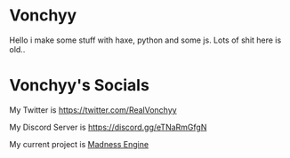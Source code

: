 # Vonchyy
Hello i make some stuff with haxe, python and some js.
Lots of shit here is old..


# Vonchyy's Socials

My Twitter is https://twitter.com/RealVonchyy

My Discord Server is https://discord.gg/eTNaRmGfgN

My current project is [Madness Engine](https://github.com/VoncheyK/MadnessEngine)


